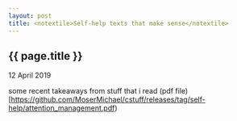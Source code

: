 ```yaml
---
layout: post
title: <notextile>Self-help texts that make sense</notextile>
---
```


{{ page.title }}
----------------

<p class="publish_date">
12 April  2019

some recent takeaways from stuff that i read (pdf file)[https://github.com/MoserMichael/cstuff/releases/tag/self-help/attention_management.pdf)

